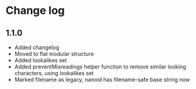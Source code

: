 # Change log

## 1.1.0

- Added changelog
- Moved to flat modular structure
- Added lookalikes set
- Added preventMisreadings helper function to remove similar looking characters, using lookalikes set
- Marked filename as legacy, nanoid has filename-safe base string now